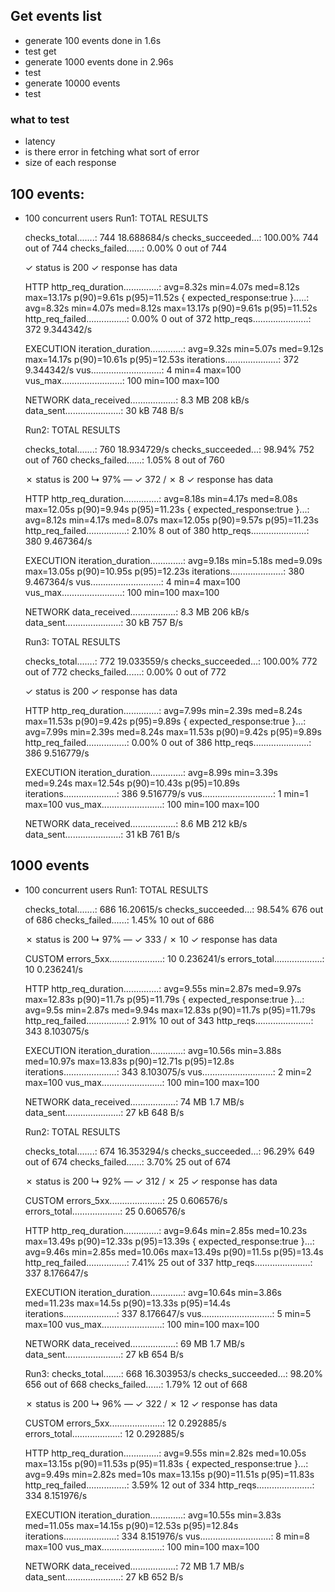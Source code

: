 ## Get events list
- generate 100 events done in 1.6s
- test get 
- generate 1000 events done in 2.96s
- test
- generate 10000 events
- test

### what to test
- latency
- is there error in fetching what sort of error
- size of each response


## 100 events:
- 100 concurrent users
    Run1:
    TOTAL RESULTS

    checks_total.......: 744     18.688684/s
    checks_succeeded...: 100.00% 744 out of 744
    checks_failed......: 0.00%   0 out of 744

    ✓ status is 200
    ✓ response has data

    HTTP
    http_req_duration..............: avg=8.32s min=4.07s med=8.12s max=13.17s p(90)=9.61s  p(95)=11.52s
    { expected_response:true }.....: avg=8.32s min=4.07s med=8.12s max=13.17s p(90)=9.61s  p(95)=11.52s
    http_req_failed................: 0.00%  0 out of 372
    http_reqs......................: 372    9.344342/s

    EXECUTION
    iteration_duration.............: avg=9.32s min=5.07s med=9.12s max=14.17s p(90)=10.61s p(95)=12.53s
    iterations.....................: 372    9.344342/s
    vus............................: 4      min=4        max=100
    vus_max........................: 100    min=100      max=100

    NETWORK
    data_received..................: 8.3 MB 208 kB/s
    data_sent......................: 30 kB  748 B/s

    Run2:
    TOTAL RESULTS

    checks_total.......: 760    18.934729/s
    checks_succeeded...: 98.94% 752 out of 760
    checks_failed......: 1.05%  8 out of 760

    ✗ status is 200
      ↳  97% — ✓ 372 / ✗ 8
    ✓ response has data

    HTTP
    http_req_duration..............: avg=8.18s min=4.17s med=8.08s max=12.05s p(90)=9.94s  p(95)=11.23s
      { expected_response:true }...: avg=8.12s min=4.17s med=8.07s max=12.05s p(90)=9.57s  p(95)=11.23s
    http_req_failed................: 2.10%  8 out of 380
    http_reqs......................: 380    9.467364/s

    EXECUTION
    iteration_duration.............: avg=9.18s min=5.18s med=9.09s max=13.05s p(90)=10.95s p(95)=12.23s
    iterations.....................: 380    9.467364/s
    vus............................: 4      min=4        max=100
    vus_max........................: 100    min=100      max=100

    NETWORK
    data_received..................: 8.3 MB 206 kB/s
    data_sent......................: 30 kB  757 B/s

    Run3:
    TOTAL RESULTS

    checks_total.......: 772     19.033559/s
    checks_succeeded...: 100.00% 772 out of 772
    checks_failed......: 0.00%   0 out of 772

    ✓ status is 200
    ✓ response has data

    HTTP
    http_req_duration..............: avg=7.99s min=2.39s med=8.24s max=11.53s p(90)=9.42s  p(95)=9.89s
      { expected_response:true }...: avg=7.99s min=2.39s med=8.24s max=11.53s p(90)=9.42s  p(95)=9.89s
    http_req_failed................: 0.00%  0 out of 386
    http_reqs......................: 386    9.516779/s

    EXECUTION
    iteration_duration.............: avg=8.99s min=3.39s med=9.24s max=12.54s p(90)=10.43s p(95)=10.89s
    iterations.....................: 386    9.516779/s
    vus............................: 1      min=1        max=100
    vus_max........................: 100    min=100      max=100

    NETWORK
    data_received..................: 8.6 MB 212 kB/s
    data_sent......................: 31 kB  761 B/s

## 1000 events
- 100 concurrent users
    Run1:
    TOTAL RESULTS

    checks_total.......: 686    16.20615/s
    checks_succeeded...: 98.54% 676 out of 686
    checks_failed......: 1.45%  10 out of 686

    ✗ status is 200
      ↳  97% — ✓ 333 / ✗ 10
    ✓ response has data

    CUSTOM
    errors_5xx.....................: 10    0.236241/s
    errors_total...................: 10    0.236241/s

    HTTP
    http_req_duration..............: avg=9.55s  min=2.87s med=9.97s  max=12.83s p(90)=11.7s  p(95)=11.79s
      { expected_response:true }...: avg=9.5s   min=2.87s med=9.94s  max=12.83s p(90)=11.7s  p(95)=11.79s
    http_req_failed................: 2.91% 10 out of 343
    http_reqs......................: 343   8.103075/s

    EXECUTION
    iteration_duration.............: avg=10.56s min=3.88s med=10.97s max=13.83s p(90)=12.71s p(95)=12.8s
    iterations.....................: 343   8.103075/s
    vus............................: 2     min=2         max=100
    vus_max........................: 100   min=100       max=100

    NETWORK
    data_received..................: 74 MB 1.7 MB/s
    data_sent......................: 27 kB 648 B/s

    Run2:
    TOTAL RESULTS

    checks_total.......: 674    16.353294/s
    checks_succeeded...: 96.29% 649 out of 674
    checks_failed......: 3.70%  25 out of 674

    ✗ status is 200
      ↳  92% — ✓ 312 / ✗ 25
    ✓ response has data

    CUSTOM
    errors_5xx.....................: 25    0.606576/s
    errors_total...................: 25    0.606576/s

    HTTP
    http_req_duration..............: avg=9.64s  min=2.85s med=10.23s max=13.49s p(90)=12.33s p(95)=13.39s
      { expected_response:true }...: avg=9.46s  min=2.85s med=10.06s max=13.49s p(90)=11.5s  p(95)=13.4s
    http_req_failed................: 7.41% 25 out of 337
    http_reqs......................: 337   8.176647/s

    EXECUTION
    iteration_duration.............: avg=10.64s min=3.86s med=11.23s max=14.5s  p(90)=13.33s p(95)=14.4s
    iterations.....................: 337   8.176647/s
    vus............................: 5     min=5         max=100
    vus_max........................: 100   min=100       max=100

    NETWORK
    data_received..................: 69 MB 1.7 MB/s
    data_sent......................: 27 kB 654 B/s
    
    Run3:
    checks_total.......: 668    16.303953/s
    checks_succeeded...: 98.20% 656 out of 668
    checks_failed......: 1.79%  12 out of 668

    ✗ status is 200
      ↳  96% — ✓ 322 / ✗ 12
    ✓ response has data

    CUSTOM
    errors_5xx.....................: 12    0.292885/s
    errors_total...................: 12    0.292885/s

    HTTP
    http_req_duration..............: avg=9.55s  min=2.82s med=10.05s max=13.15s p(90)=11.53s p(95)=11.83s
      { expected_response:true }...: avg=9.49s  min=2.82s med=10s    max=13.15s p(90)=11.51s p(95)=11.83s
    http_req_failed................: 3.59% 12 out of 334
    http_reqs......................: 334   8.151976/s

    EXECUTION
    iteration_duration.............: avg=10.55s min=3.83s med=11.05s max=14.15s p(90)=12.53s p(95)=12.84s
    iterations.....................: 334   8.151976/s
    vus............................: 8     min=8         max=100
    vus_max........................: 100   min=100       max=100

    NETWORK
    data_received..................: 72 MB 1.7 MB/s
    data_sent......................: 27 kB 652 B/s
